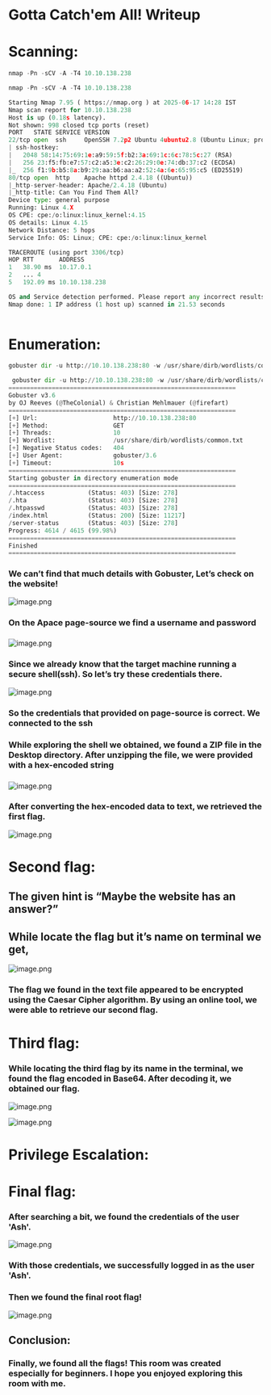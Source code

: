 # Gotta Catch'em All!  Writeup

# Scanning:

```python
nmap -Pn -sCV -A -T4 10.10.138.238
```

```python
nmap -Pn -sCV -A -T4 10.10.138.238

Starting Nmap 7.95 ( https://nmap.org ) at 2025-06-17 14:28 IST
Nmap scan report for 10.10.138.238
Host is up (0.18s latency).
Not shown: 998 closed tcp ports (reset)
PORT   STATE SERVICE VERSION
22/tcp open  ssh     OpenSSH 7.2p2 Ubuntu 4ubuntu2.8 (Ubuntu Linux; protocol 2.0)
| ssh-hostkey: 
|   2048 58:14:75:69:1e:a9:59:5f:b2:3a:69:1c:6c:78:5c:27 (RSA)
|   256 23:f5:fb:e7:57:c2:a5:3e:c2:26:29:0e:74:db:37:c2 (ECDSA)
|_  256 f1:9b:b5:8a:b9:29:aa:b6:aa:a2:52:4a:6e:65:95:c5 (ED25519)
80/tcp open  http    Apache httpd 2.4.18 ((Ubuntu))
|_http-server-header: Apache/2.4.18 (Ubuntu)
|_http-title: Can You Find Them All?
Device type: general purpose
Running: Linux 4.X
OS CPE: cpe:/o:linux:linux_kernel:4.15
OS details: Linux 4.15
Network Distance: 5 hops
Service Info: OS: Linux; CPE: cpe:/o:linux:linux_kernel

TRACEROUTE (using port 3306/tcp)
HOP RTT       ADDRESS
1   38.90 ms  10.17.0.1
2   ... 4
5   192.09 ms 10.10.138.238

OS and Service detection performed. Please report any incorrect results at https://nmap.org/submit/ .
Nmap done: 1 IP address (1 host up) scanned in 21.53 seconds
                                                              
```

# Enumeration:

```python
gobuster dir -u http://10.10.138.238:80 -w /usr/share/dirb/wordlists/common.txt
```

```python
 gobuster dir -u http://10.10.138.238:80 -w /usr/share/dirb/wordlists/common.txt                                  
===============================================================
Gobuster v3.6
by OJ Reeves (@TheColonial) & Christian Mehlmauer (@firefart)
===============================================================
[+] Url:                     http://10.10.138.238:80
[+] Method:                  GET
[+] Threads:                 10
[+] Wordlist:                /usr/share/dirb/wordlists/common.txt
[+] Negative Status codes:   404
[+] User Agent:              gobuster/3.6
[+] Timeout:                 10s
===============================================================
Starting gobuster in directory enumeration mode
===============================================================
/.htaccess            (Status: 403) [Size: 278]
/.hta                 (Status: 403) [Size: 278]
/.htpasswd            (Status: 403) [Size: 278]
/index.html           (Status: 200) [Size: 11217]
/server-status        (Status: 403) [Size: 278]
Progress: 4614 / 4615 (99.98%)
===============================================================
Finished
===============================================================

```

### We can’t find that much details with Gobuster, Let’s check on the website!

![image.png](Gotta%20Catch'em%20All!%20Writeup%20215aae3b76d0801c9727f7e67c3e0fad/image.png)

### On the Apace page-source we find a username and password

### 

![image.png](Gotta%20Catch'em%20All!%20Writeup%20215aae3b76d0801c9727f7e67c3e0fad/image%201.png)

### Since we already know that the target machine running a secure shell(ssh). So let’s try these credentials there.

![image.png](Gotta%20Catch'em%20All!%20Writeup%20215aae3b76d0801c9727f7e67c3e0fad/image%202.png)

### So the credentials that provided on page-source is correct. We connected to the ssh

### While exploring the shell we obtained, we found a ZIP file in the Desktop directory. After unzipping the file, we were provided with a hex-encoded string

### 

![image.png](Gotta%20Catch'em%20All!%20Writeup%20215aae3b76d0801c9727f7e67c3e0fad/image%203.png)

### After converting the hex-encoded data to text, we retrieved the first flag.

![image.png](Gotta%20Catch'em%20All!%20Writeup%20215aae3b76d0801c9727f7e67c3e0fad/image%204.png)

# Second flag:

## The given hint is “Maybe the website has an answer?”

## While locate the flag but it’s name on terminal we get,

![image.png](Gotta%20Catch'em%20All!%20Writeup%20215aae3b76d0801c9727f7e67c3e0fad/image%205.png)

### The flag we found in the text file appeared to be encrypted using the Caesar Cipher algorithm. By using an online tool, we were able to retrieve our second flag.

# Third flag:

### While locating the third flag by its name in the terminal, we found the flag encoded in Base64. After decoding it, we obtained our flag.

![image.png](Gotta%20Catch'em%20All!%20Writeup%20215aae3b76d0801c9727f7e67c3e0fad/image%206.png)

![image.png](Gotta%20Catch'em%20All!%20Writeup%20215aae3b76d0801c9727f7e67c3e0fad/image%207.png)

# Privilege Escalation:

# Final flag:

### After searching a bit, we found the credentials of the user 'Ash'.

![image.png](Gotta%20Catch'em%20All!%20Writeup%20215aae3b76d0801c9727f7e67c3e0fad/image%208.png)

### With those credentials, we successfully logged in as the user 'Ash'.

### Then we found the final root flag!

![image.png](Gotta%20Catch'em%20All!%20Writeup%20215aae3b76d0801c9727f7e67c3e0fad/image%209.png)

## Conclusion:

### Finally, we found all the flags! This room was created especially for beginners. I hope you enjoyed exploring this room with me.